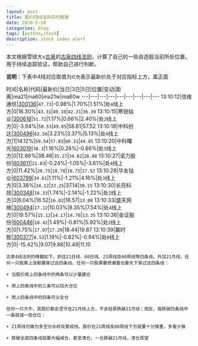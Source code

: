 ```yaml
---
layout: post
title: 股价四线法则实时数据
date: 2020-5-10
categories: blog
tags: [python,stock]
description: stock index alert
---
```



本文根据雪球大v[古泉](https://xueqiu.com/u/7148646888)的[古泉四线法则](https://xueqiu.com/7148646888/130498192)，计算了自己的一些自选股当前所处位置，用于持续追踪验证，帮助自己进行判断。

**说明**：下表中4线对应取值为`红色`表示最新价处于对应指标上方，属正面

时间|名称|代码|最新价|当日|3日|5日|位置|变动|距离|ma21|ma60|ma21w|ma60w
---|---|---|---|---|---|---|---|---
13:10:12|信维通信|[300136](https://xueqiu.com/S/SZ300136)|`47.73`|-0.98%|1.70%|1.51%|处`4`线上方|0|18.30%|`43.31`|`40.10`|`42.31`|`36.39`
13:10:15|寒锐钴业|[300618](https://xueqiu.com/S/SZ300618)|`51.72`|1.17%|0.66%|2.40%|处`2`线上方|0|-3.94%|`50.53`|`49.85`|58.61|57.52
13:10:18|中科创达|[300496](https://xueqiu.com/S/SZ300496)|`62.56`|3.23%|3.37%|5.13%|处`4`线上方|1|14.12%|`59.54`|`57.83`|`60.31`|`44.85`
13:10:20|中科曙光|[603019](https://xueqiu.com/S/SH603019)|`38.3`|1.16%|0.26%|-0.86%|处`3`线上方|0|12.86%|38.46|`35.27`|`34.62`|`28.88`
13:10:27|诺力股份|[603611](https://xueqiu.com/S/SH603611)|`21.03`|-0.24%|-1.05%|-3.61%|处`4`线上方|0|11.42%|`20.75`|`18.78`|`18.75`|`17.52`
13:10:28|华友钴业|[603799](https://xueqiu.com/S/SH603799)|`34.61`|1.11%|-1.21%|4.16%|处`3`线上方|0|3.38%|`34.12`|`33.25`|37.14|`30.15`
13:10:30|长亮科技|[300348](https://xueqiu.com/S/SZ300348)|`16.33`|1.74%|-2.14%|-1.22%|处`2`线上方|0|6.04%|16.52|`16.02`|16.57|`13.08`
13:10:33|盛天网络|[300494](https://xueqiu.com/S/SZ300494)|`17.12`|10.03%|8.35%|7.54%|处`4`线上方|0|19.57%|`15.12`|`14.17`|`14.76`|`13.35`
13:10:36|金证股份|[600446](https://xueqiu.com/S/SH600446)|`18.42`|1.49%|-0.81%|5.92%|处`2`线上方|0|1.75%|`17.07`|`17.29`|18.44|19.87
13:10:39|赢时胜|[300377](https://xueqiu.com/S/SZ300377)|`8.53`|1.19%|-0.82%|-0.94%|处`0`线上方|0|-15.42%|9.07|9.86|10.49|11.10

```
古泉4线法则的精髓如下。抓住21日线、60日线、21周线及60周线等四条线，外加21月线，任何一只股票上涨都要穿过这四条线，任何一只股票要想爆雷也要先下穿过这四条线：

+ 当股价爬上四条线中的两条可以少量建仓

+ 爬上四条线中的三条可以加大仓位

+ 爬上四条线中的四条可以全仓

任何一只大牛，其股价都会坚守在21月线上方，不会轻易跌破21月线；相反，每跌破四条线中一条就减一些仓位：

+ 21周线可做为多空分水岭及警戒线，股价在21周线及60周线下方就要十分慎重，多看少做

+ 跌破全部四条线就要大幅减仓，甚至清仓，一旦跌破21月线，清仓观望
```
